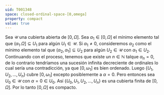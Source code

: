 ```yaml
---
uid: T001348
space: closed-ordinal-space-[0,omega]
property: compact
value: true
---
```

Sea $\mathcal{U}$ una cubierta abierta de $[0,\Omega]$. Sea $\alpha_1 \in [0,\Omega]$ el mínimo elemento tal que $(\alpha_1.\Omega] \subseteq U_1$ para algún $U_1 \in \mathcal{U}$. Si $\alpha_1 \neq 0$, consideremos $\alpha_2$ como el mínimo elemento tal que $(\alpha_2,\alpha_1] \subseteq U_2$ para algún $U_2 \in \mathcal{U}$ con $\alpha_1 \in U_2$. Continuando con el proceso, tenemos que existe un $n \in \mathbb{N}$ talque $\alpha_n =0$, de lo contrario tendríamos una sucesión infinita decreciente de ordinales lo cual sería una contradicción, ya que $[0,\omega_1]$ es bien ordenado. Luego $\{U_1,U_2,...,U_n\}$ cubre $[0,\omega_1]$ excepto posiblemente a $\alpha=0$. Pero entonces sea $U_0 \in \mathcal{U}$ con $\alpha=0 \in U_0$. Así $\{U_0,U_1,U_2,..., U_n\}$ es una cubierta finita de $[0,\Omega]$. Por lo tanto $[0,\Omega]$ es compacto.

